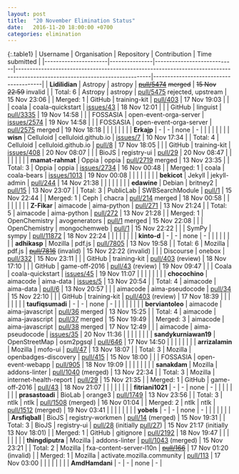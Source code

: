 ```yaml
---
layout: post
title:  "20 November Elimination Status"
date:   2016-11-20 18:00:00 +0700
categories: elimination
---
```


{:.table1}
| Username             | Organisation  | Repository                 | Contribution                                                                                                                | Time submitted                        |
|----------------------|---------------|----------------------------|-----------------------------------------------------------------------------------------------------------------------------|---------------------------------------|
| **Lidilidian**       | Astropy       | astropy                    | [<s>pull/5474</s>](https://github.com/astropy/astropy/pull/5474) <s>merged</s>                                                        | <s>15 Nov 22:59</s> invalid           |
| Total: 6             | Astropy       | astropy                    | [pull/5475](https://github.com/astropy/astropy/pull/5475) rejected, upstream                                                | 15 Nov 23:06                          |
| Merged: 1            | GitHub        | training-kit               | [pull/403](https://github.com/github/training-kit/pull/403)                                                                 | 17 Nov 19:03                          |
|                      | coala         | coala-quickstart           | [issues/43](https://github.com/coala/coala-quickstart/issues/43)                                                            | 18 Nov 12:01                          |
|                      | GitHub        | linguist                   | [pull/3335](https://github.com/github/linguist/pull/3335)                                                                   | 19 Nov 14:58                          |
|                      | FOSSASIA      | open-event-orga-server     | [issues/2574](https://github.com/fossasia/open-event-orga-server/issues/2574)                                               | 19 Nov 14:58                          |
|                      | FOSSASIA      | open-event-orga-server     | [pull/2575](https://github.com/fossasia/open-event-orga-server/pull/2575) merged                                                | 19 Nov 18:18                          |
|                      |               |                            |                                                                                                                             |                                       |
| **Erkajp**           | -             | -                          | none                                                                                                                        | -                                     |
|                      |               |                            |                                                                                                                             |                                       |
| **wisn**             | Celluloid     | celluloid.github.io        | [issues/7](https://github.com/celluloid/celluloid.github.com/issues/7)                                                      | 10 Nov 17:34                          |
| Total: 4             | Celluloid     | celluloid.github.io        | [pull/8](https://github.com/celluloid/celluloid.github.com/pull/8)                                                          | 17 Nov 18:05                          |
|                      | GitHub        | training-kit               | [issues/408](https://github.com/github/training-kit/issues/408)                                                             | 20 Nov 08:07                          |
|                      | BioJS         | registry-ui                | [pull/29](https://github.com/biojs/registry-ui/pull/29)                                                                     | 20 Nov 08:47                          |
|                      |               |                            |                                                                                                                             |                                       |
| **mamat-rahmat**     | Oppia         | oppia                      | [pull/2719](https://github.com/oppia/oppia/pull/2719) merged                                                                | 13 Nov 23:35                          |
| Total: 3             | Oppia         | oppia                      | [issues/2734](https://github.com/oppia/oppia/issues/2734)                                                                   | 16 Nov 00:48                          |
| Merged: 1            | coala         | coala-bears                | [issues/1013](https://github.com/coala/coala-bears/issues/1013)                                                             | 19 Nov 00:08                          |
|                      |               |                            |                                                                                                                             |                                       |
| **bekicot**          | Jekyll        | jekyll-admin               | [pull/244](https://github.com/jekyll/jekyll-admin/pull/244)                                                                 | 14 Nov 21:38                          |
|                      |               |                            |                                                                                                                             |                                       |
| **edawine**          | Debian        | britney2                   | [pull/15](https://github.com/Debian/britney2/pull/15)                                                                       | 13 Nov 23:07                          |
| Total: 3             | PublicLab     | SWBSearchModule            | [pull/1](https://github.com/publiclab/SWBSearchModule/pull/1)                                                               | 15 Nov 22:44                          |
| Merged: 1            | Ceph          | chacra                     | [pull/214](https://github.com/ceph/chacra/pull/214) merged                                                                  | 18 Nov 00:58                          |
|                      |               |                            |                                                                                                                             |                                       |
| **Z-Fikar**          | aimacode      | aima-python                | [pull/271](https://github.com/aimacode/aima-python/pull/271)                                                                | 13 Nov 21:24                          |
| Total: 5             | aimacode      | aima-python                | [pull/272](https://github.com/aimacode/aima-python/pull/272)                                                                | 13 Nov 21:28                          |
| Merged: 1            | OpenChemistry | avogenerators              | [pull/1](https://github.com/OpenChemistry/avogenerators/pull/1) merged                                                        | 15 Nov 22:08                          |
|                      | OpenChemistry | mongochemweb               | [pull/1](https://github.com/OpenChemistry/mongochemweb/pull/1)                                                              | 15 Nov 22:22                          |
|                      | SymPy         | sympy                      | [pull/11872](https://github.com/sympy/sympy/pull/11872)                                                                     | 18 Nov 22:24                          |
|                      |               |                            |                                                                                                                             |                                       |
| **kinto-d**          | -             | -                          | none                                                                                                                        | -                                     |
|                      |               |                            |                                                                                                                             |                                       |
| **adhikasp**         | Mozilla       | pdf.js                     | [pull/7805](https://github.com/mozilla/pdf.js/pull/7805)                                                                    | 13 Nov 19:58                          |
| Total: 6             | Mozilla       | pdf.js                     | [<s>pull/7816</s>](https://github.com/mozilla/pdf.js/pull/7816) (invalid)                                                            | 15 Nov 22:22 (invalid)                |
|                      | Discourse     | onebox                     | [pull/332](https://github.com/discourse/onebox/pull/332)                                                                    | 15 Nov 23:11                          |
|                      | GitHub        | training-kit               | [pull/403](https://github.com/github/training-kit/pull/403) (review)                                                        | 18 Nov 17:10                          |
|                      | GitHub        | game-off-2016              | [pull/43](https://github.com/github/game-off-2016/pull/43) (review)                                                         | 19 Nov 09:47                          |
|                      | Coala         | coala-quickstart           | [issues/45](https://github.com/coala/coala-quickstart/issues/45)                                                            | 19 Nov 11:07                          |
|                      |               |                            |                                                                                                                             |                                       |
| **chocochino**       | aimacode      | aima-data                  | [issues/5](https://github.com/aimacode/aima-data/issues/5)                                                                  | 13 Nov 20:54                          |
| Total: 4             | aimacode      | aima-data                  | [pull/6](https://github.com/aimacode/aima-data/pull/6)                                                                      | 13 Nov 20:57                          |
|                      | aimacode      | aima-pseudocode            | [pull/34](https://github.com/aimacode/aima-pseudocode/pull/34)                                                              | 15 Nov 22:10                          |
|                      | GitHub        | training-kit               | [pull/403](https://github.com/github/training-kit/pull/403) (review)                                                        | 17 Nov 18:39                          |
|                      |               |                            |                                                                                                                             |                                       |
| **taufiqsumadi**     | -             | -                          | none                                                                                                                        | -                                     |
|                      |               |                            |                                                                                                                             |                                       |
| **berviantoleo**     | aimacode      | aima-javascript            | [pull/36](https://github.com/aimacode/aima-javascript/pull/36) merged                                                       | 13 Nov 15:25                          |
| Total: 4             | aimacode      | aima-javascript            | [pull/37](https://github.com/aimacode/aima-javascript/pull/37) merged                                                       | 15 Nov 19:49                          |
| Merged: 3            | aimacode      | aima-javascript            | [pull/38](https://github.com/aimacode/aima-javascript/pull/38) merged                                                       | 17 Nov 12:49                          |
|                      | aimacode      | aima-pseudocode            | [issues/35](https://github.com/aimacode/aima-pseudocode/issues/35)                                                          | 20 Nov 11:36                          |
|                      |               |                            |                                                                                                                             |                                       |
| **sandykurniawan19** | OpenStreetMap | osm2pgsql                  | [pull/646](https://github.com/openstreetmap/osm2pgsql/pull/646)                                                                       | 17 Nov 14:50                          |
|                      |               |                            |                                                                                                                             |                                       |
| **arrizalamin**      | Mozilla       | mofo-ui                    | [pull/47](https://github.com/mozilla/mofo-ui/pull/47)                                                                       | 13 Nov 18:07                          |
| Total: 3             | Mozilla       | openbadges-discovery       | [pull/415](https://github.com/mozilla/openbadges-discovery/pull/415)                                                        | 15 Nov 18:00                          |
|                      | FOSSASIA      | open-event-webapp          | [pull/905](https://github.com/fossasia/open-event-webapp/pull/905)                                                          | 18 Nov 19:09                          |
|                      |               |                            |                                                                                                                             |                                       |
| **sanakdam**         | Mozilla       | addons-linter              | [pull/1040](https://github.com/mozilla/addons-linter/pull/1040) (merged)                                                           | 13 Nov 22:34                          |
| Total: 3             | Mozilla       | internet-health-report     | [pull/29](https://github.com/mozilla/internet-health-report/pull/29)                                                        | 15 Nov 21:35                          |
| Merged: 1            | GitHub        | game-off-2016              | [pull/43](https://github.com/github/game-off-2016/pull/43)                                                                  | 18 Nov 21:07                          |
|                      |               |                            |                                                                                                                             |                                       |
| **fitriani1021**     | -             | -                          | none                                                                                                                        | -                                     |
|                      |               |                            |                                                                                                                             |                                       |
| **prasastoadi**      | BioLab        | orange3                    | [pull/1749](https://github.com/biolab/orange3/pull/1749)                                                                    | 13 Nov 23:56                          |
| Total: 3             | ntlk          | ntlk                       | [pull/1508](https://github.com/nltk/nltk/pull/1508) (merged)                                                                         | 16 Nov 01:04                          |
| Merged: 2            | ntlk          | ntlk                       | [pull/1512](https://github.com/nltk/nltk/pull/1512) (merged)                                                                         | 19 Nov 03:41                          |
|                      |               |                            |                                                                                                                             |                                       |
| **yobels**           | -             | -                          | none                                                                                                                        | -                                     |
|                      |               |                            |                                                                                                                             |                                       |
| **Arsfiqball**       | BioJS         | registry-workmen           | [pull/14](https://github.com/biojs/registry-workmen/pull/14) (merged)                                                                | 15 Nov 19:31                          |
| Total: 3             | BioJS         | registry-ui                | [pull/28](https://github.com/biojs/registry-ui/pull/28) (initially [pull/27](https://github.com/biojs/registry-ui/pull/27)) | 15 Nov 21:17 (initially 13 Nov 18:01) |
| Merged: 1            | GitHub        | gitignore                  | [pull/2192](https://github.com/github/gitignore/pull/2192)                                                                  | 18 Nov 19:47                          |
|                      |               |                            |                                                                                                                             |                                       |
| **thingdiputra**     | Mozilla       | addons-linter              | [pull/1043](https://github.com/mozilla/addons-linter/pull/1043) (merged)                                                             | 15 Nov 23:21                          |
| Total: 2             | Mozilla       | fxa-content-server-l10n    | [<s>pull/166</s>](https://github.com/mozilla/fxa-content-server-l10n/pull/166)                                              | 17 Nov 01:20 (invalid)                |
| Merged: 1            | Mozilla       | activate.mozilla.community | [pull/113](https://github.com/mozilla/activate.mozilla.community/pull/113)                                                  | 17 Nov 03:00                          |
|                      |               |                            |                                                                                                                             |                                       |
| **AmdHamdani**       | -             | -                          | none                                                                                                                        | -                                     |
